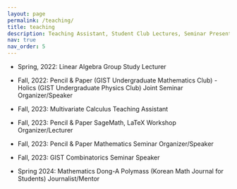 ```yaml
---
layout: page
permalink: /teaching/
title: teaching
description: Teaching Assistant, Student Club Lectures, Seminar Presentations and Mentoring.
nav: true
nav_order: 5
---
```


- Spring, 2022: Linear Algebra Group Study Lecturer

- Fall, 2022: Pencil & Paper (GIST Undergraduate Mathematics Club) - Holics (GIST Undergraduate Physics Club) Joint Seminar Organizer/Speaker

- Fall, 2023: Multivariate Calculus Teaching Assistant

- Fall, 2023: Pencil & Paper SageMath, LaTeX Workshop Organizer/Lecturer

- Fall, 2023: Pencil & Paper Mathematics Seminar Organizer/Speaker

- Fall, 2023: GIST Combinatorics Seminar Speaker

- Spring 2024: Mathematics Dong-A Polymass (Korean Math Journal for Students) Journalist/Mentor

